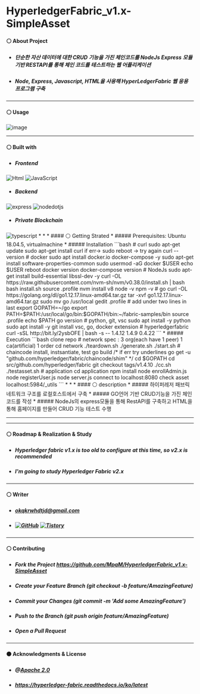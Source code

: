# HyperledgerFabric_v1.x-SimpleAsset
#### ⚪ About Project
* ##### 단순한 자산 데이터에 대한 CRUD 기능을 가진 체인코드를 NodeJs Express 모듈 기반 RESTAPI를 통해 체인 코드를 테스트하는 웹 어플리케이션
* ##### Node, Express, Javascript, HTML을 사용해 HyperLedgerFabric 웹 응용 프로그램 구축
* * *
#### ⚪ Usage
![image](https://github.com/MpqM/HyperledgerFabric_v1.x-SimpleAsset/assets/79093184/9bf5a1db-9a72-4054-9b72-1f592cc222b4)
* * *
#### ⚪ Built with
* ##### Frontend
<img alt="Html" src ="https://img.shields.io/badge/HTML5-E34F26.svg?&style=for-the-badge&logo=HTML5&logoColor=white"/> <img alt="JavaScript" src ="https://img.shields.io/badge/JavaScriipt-F7DF1E.svg?&style=for-the-badge&logo=JavaScript&logoColor=white"/>
* ##### Backend
<img alt="express" src ="https://img.shields.io/badge/express-339933.svg?&style=for-the-badge&logo=express&logoColor=white"/> <img alt="nodedotjs" src ="https://img.shields.io/badge/nodejs-339933.svg?&style=for-the-badge&logo=nodedotjs&logoColor=white"/> 
* ##### Private Blockchain
<img alt="typescript" src ="https://img.shields.io/badge/hyperledger-3178C6.svg?&style=for-the-badge&logo=hyperledger&logoColor=white"/> 
* * *
#### ⚪ Getting Strated
* ##### Prerequisites: Ubuntu 18.04.5, virtualmachine
* ##### Installation
   ```bash
   # curl
   sudo apt-get update
   sudo apt-get install curl
   if err-> sudo reboot -> try again
   curl --version
   # docker
   sudo apt install docker.io docker-compose -y
   sudo apt-get install software-properties-common
   sudo usermod -aG docker $USER
   echo $USER
   reboot
   docker version
   docker-compose version
   # NodeJs
   sudo apt-get install build-essential libssl-dev -y
   curl -OL https://raw.githubusercontent.com/nvm-sh/nvm/v0.38.0/install.sh | bash
   bash install.sh
   source .profile
   nvm install v8
   node -v
   npm -v
   # go
   curl -OL https://golang.org/dl/go1.12.17.linux-amd64.tar.gz
   tar -xvf go1.12.17.linux-amd64.tar.gz
   sudo mv go /usr/local
   gedit .profile
   # add under two lines in last
   export GOPATH=~/go
   export PATH=$PATH:/usr/local/go/bin:$GOPATH/bin:~/fabric-samples/bin
   source .profile
   echo $PATH
   go version
   # python, git, vsc
   sudo apt install -y python
   sudo apt install -y git
   install vsc, go, docker extension
   # hyperledgerfabric
   curl -sSL http://bit.ly/2ysbOFE | bash -s -- 1.4.12 1.4.9 0.4.22
   ```
* ##### Execution
   ```bash
   clone repo
   # network
   spec : 3 org(each have 1 peer) 1 ca(artificial) 1 order
   cd network
   ./teardown.sh
   ./generate.sh
   ./start.sh
   # chaincode install, instsantiate, test
   go build
   /* if err try underlines
      go get -u "github.com/hyperledger/fabric/chaincode/shim"
   */
    cd $GOPATH cd src/github.com/hyperledger/fabric
   git checkout tags/v1.4.10
   ./cc.sh
   ./testasset.sh
   # application
   cd application
   npm install
   node enrollAdmin.js
   node registerUser.js
   node server.js
   connect to localhost:8080
   check asset localhost:5984/_utils
   ```
* * *
#### ⚪ description
* ##### 하이퍼레저 패브릭 네트워크 구조를 로컬호스트에서 구축
* ##### GO언어 기반 CRUD기능을 가진 체인코드를 작성
* ##### NodeJs의 express모듈을 통해 RestAPI를 구축하고 HTML을 통해 홈페이지를 만들어 CRUD 기능 테스트 수행

* * *
<!-- 5 -->

* * *
<!-- 6 -->
#### ⚪ Roadmap & Realization & Study
* ##### Hyperledger fabric v1.x is too old to configure at this time, so v2.x is recommended
* ##### I'm going to study Hyperledger Fabric v2.x
* * *
<!-- 7 -->
#### ⚪ Writer
* ##### okqkrwhdtjd@gmail.com
* ##### <a href = "https://github.com/MpqM"><img alt="GitHub" src ="https://img.shields.io/badge/GitHub-181717.svg?&style=for-the-badge&logo=GitHub&logoColor=white"/></a> <a href = "https://MpqM.tistory.com/"> <img alt="Tistory" src ="https://img.shields.io/badge/Tistory-white.svg?&style=for-the-badge"/></a>
* * *
<!-- 8 -->
#### ⚪ Contributing
* ##### Fork the Project https://github.com/MpqM/HyperledgerFabric_v1.x-SimpleAsset
* ##### Create your Feature Branch (git checkout -b feature/AmazingFeature)
* ##### Commit your Changes (git commit -m 'Add some AmazingFeature')
* ##### Push to the Branch (git push origin feature/AmazingFeature)
* ##### Open a Pull Request
* * *
<!-- 9 -->
#### ⚫ Acknowledgments & License
* ##### @[Apache 2.0](https://www.apache.org/licenses/LICENSE-2.0)
* ##### https://hyperledger-fabric.readthedocs.io/ko/latest
